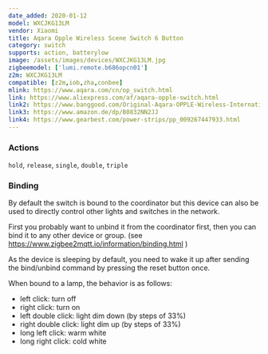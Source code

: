 ```yaml
---
date_added: 2020-01-12
model: WXCJKG13LM
vendor: Xiaomi
title: Aqara Opple Wireless Scene Switch 6 Button
category: switch
supports: action, batterylow
image: /assets/images/devices/WXCJKG13LM.jpg
zigbeemodel: ['lumi.remote.b686opcn01']
z2m: WXCJKG13LM
compatible: [z2m,iob,zha,conbee]
mlink: https://www.aqara.com/cn/op_switch.html
link: https://www.aliexpress.com/af/aqara-opple-switch.html
link2: https://www.banggood.com/Original-Aqara-OPPLE-Wireless-International-Version-Smart-Switch-Work-With-Apple-HomeKit-Xiaomi-Eco-System-p-1588700.html
link3: https://www.amazon.de/dp/B0832NN2JJ
link4: https://www.gearbest.com/power-strips/pp_009267447933.html
---
```

### Actions
`hold`, `release`, `single`, `double`, `triple`
### Binding
By default the switch is bound to the coordinator but this device can also be used to directly control other lights and switches in the network.

First you probably want to unbind it from the coordinator first, then you can bind it to any other device or group. (see https://www.zigbee2mqtt.io/information/binding.html )

As the device is sleeping by default, you need to wake it up after sending the bind/unbind command by pressing the reset button once.

When bound to a lamp, the behavior is as follows:
- left click: turn off
- right click: turn on
- left double click: light dim down (by steps of 33%)
- right double click: light dim up (by steps of 33%)
- long left click: warm white
- long right click: cold white